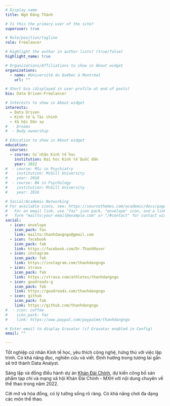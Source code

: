 ```yaml
---
# Display name
title: Ngô Đăng Thành

# Is this the primary user of the site?
superuser: true

# Role/position/tagline
role: Freelancer

# Highlight the author in author lists? (true/false)
highlight_name: true

# Organizations/Affiliations to show in About widget
organizations:
  - name: #Université du Québec à Montréal
    url: ""

# Short bio (displayed in user profile at end of posts)
bio: Data Driven-Freelancer

# Interests to show in About widget
interests:
  - Data Driven
  - Kinh tế & Tài chính
  - Xã hội Dân sự
#  - Dreams
#  - Body ownership

# Education to show in About widget
education:
  courses:   
  - course: Cử nhân Kinh tế học
    institution: Đại học Kinh tế Quốc dân
    year: 2022
#  - course: MSc in Psychiatry
#    institution: McGill University
#    year: 2018
#  - course: BA in Psychology
#    institution: McGill University
#    year: 2016

# Social/Academic Networking
# For available icons, see: https://sourcethemes.com/academic/docs/page-builder/#icons
#   For an email link, use "fas" icon pack, "envelope" icon, and a link in the
#   form "mailto:your-email@example.com" or "/#contact" for contact widget.
social:
  - icon: envelope
    icon_pack: fas
    link: mailto:thanhdangngo@gmail.com
  - icon: facebook
    icon_pack: fab
    link: https://facebook.com/Dr.ThanhRover
  - icon: instagram
    icon_pack: fab
    link: https://instagram.com/thanhdangngo
  - icon: strava
    icon_pack: fab
    link: https://strava.com/athletes/thanhdangngo
  - icon: goodreads-g
    icon_pack: fab
    link: https://goodreads.com/thanhdangngo
  - icon: github
    icon_pack: fab
    link: https://github.com/thanhdangngo
#  - icon: coffee
#    icon_pack: fas
#    link: https://www.paypal.com/paypalme/thanhdangngo

# Enter email to display Gravatar (if Gravatar enabled in Config)
email: ""

---
```


Tốt nghiệp cử nhân Kinh tế học, yêu thích công nghệ, hứng thú với việc lập trình. Có khả năng đọc, nghiên cứu và viết. Định hướng trong tương lai gần sẽ trở thành Data Analyst.

Sáng lập và đồng điều hành dự án [Khán Đài Chính](https://www.facebook.com/MainGrandstand), dự kiến công bố sản phẩm tạp chí và mạng xã hội Khán Đài Chính - MXH với nội dung chuyên về thể thao trong năm 2022.

Cởi mở và hòa đồng, có lý tưởng sống rõ ràng. Có khả năng chơi đa dạng các môn thể thao.